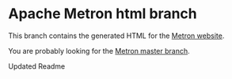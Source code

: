 # Apache Metron html branch

This branch contains the generated HTML for the
[Metron website](https://metron.apache.org).

You are probably looking for the
[Metron master branch](https://github.com/apache/incubator-metron/tree/master).

Updated Readme